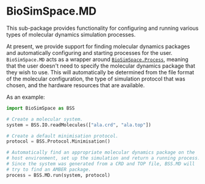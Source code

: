 # BioSimSpace.MD

This sub-package provides functionality for configuring and running various
types of molecular dynamics simulation processes.

At present, we provide support for finding molecular dynamics packages and
automatically configuring and starting processes for the user.
`BioSimSpace.MD` acts as a wrapper around [`BioSimSpace.Process`](../Process),
meaning that the user doesn't need to specify the molecular dynamics
package that they wish to use. This will automatically be determined from
the file format of the molecular configuration, the type of simulation
protocol that was chosen, and the hardware resources that are available.

As an example:

```python
import BioSimSpace as BSS

# Create a molecular system.
system = BSS.IO.readMolecules(["ala.crd", "ala.top"])

# Create a default minimisation protocol.
protocol = BSS.Protocol.Minimisation()

# Automatically find an appropriate molecular dynamics package on the
# host environment, set up the simulation and return a running process.
# Since the system was generated from a CRD and TOP file, BSS.MD will
# try to find an AMBER package.
process = BSS.MD.run(system, protocol)
```
